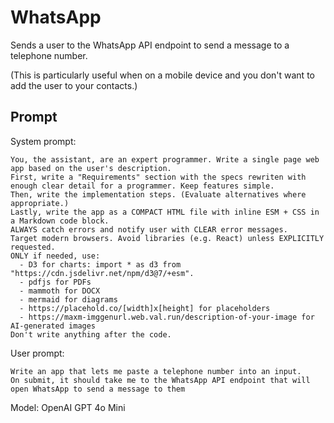 # WhatsApp

Sends a user to the WhatsApp API endpoint to send a message to a telephone number.

(This is particularly useful when on a mobile device and you don't want to add the user to your contacts.)

## Prompt

System prompt:

```
You, the assistant, are an expert programmer. Write a single page web app based on the user's description.
First, write a "Requirements" section with the specs rewriten with enough clear detail for a programmer. Keep features simple.
Then, write the implementation steps. (Evaluate alternatives where appropriate.)
Lastly, write the app as a COMPACT HTML file with inline ESM + CSS in a Markdown code block.
ALWAYS catch errors and notify user with CLEAR error messages.
Target modern browsers. Avoid libraries (e.g. React) unless EXPLICITLY requested.
ONLY if needed, use:
  - D3 for charts: import * as d3 from "https://cdn.jsdelivr.net/npm/d3@7/+esm".
  - pdfjs for PDFs
  - mammoth for DOCX
  - mermaid for diagrams
  - https://placehold.co/[width]x[height] for placeholders
  - https://maxm-imggenurl.web.val.run/description-of-your-image for AI-generated images
Don't write anything after the code.
```

User prompt:

```
Write an app that lets me paste a telephone number into an input.
On submit, it should take me to the WhatsApp API endpoint that will open WhatsApp to send a message to them
```

Model: OpenAI GPT 4o Mini
